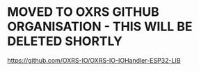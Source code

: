 # MOVED TO OXRS GITHUB ORGANISATION - THIS WILL BE DELETED SHORTLY

https://github.com/OXRS-IO/OXRS-IO-IOHandler-ESP32-LIB



